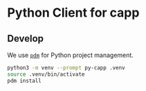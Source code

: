 # Python Client for capp

## Develop

We use [`pdm`](<https://pdm-project.org/en/latest/>) for Python project management.

```bash
python3 -m venv --prompt py-capp .venv
source .venv/bin/activate
pdm install
```
